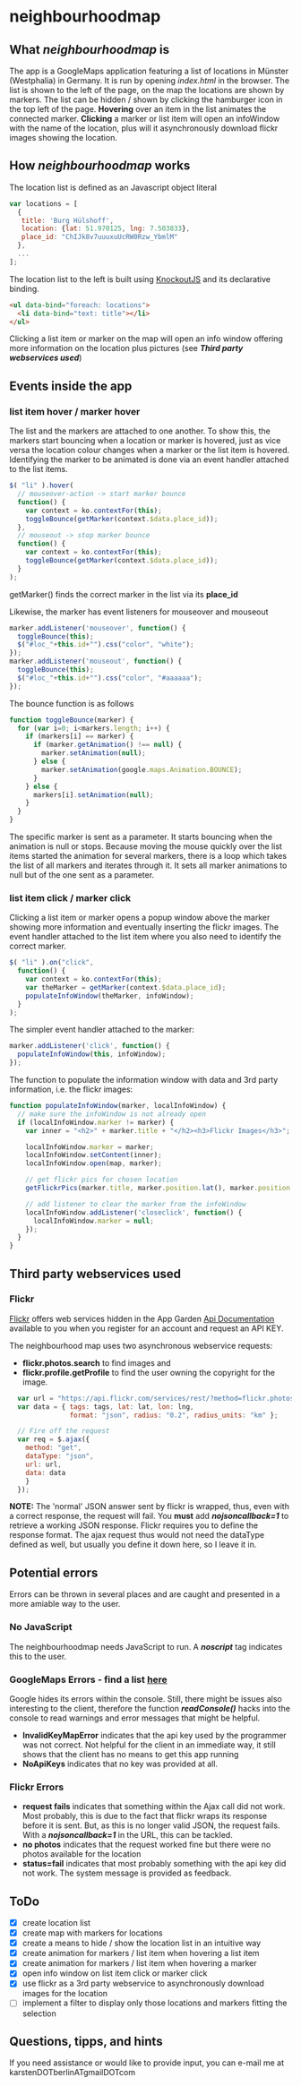 # neighbourhoodmap

## What *neighbourhoodmap* is 
The app is a GoogleMaps application featuring a list of locations in Münster (Westphalia) in Germany. It is run by opening *index.html* in the browser. The list is shown to the left of the page, on the map the locations are shown by markers. The list can be hidden / shown by clicking the hamburger icon in the top left of the page. **Hovering** over an item in the list animates the connected marker. **Clicking** a marker or list item will open an infoWindow with the name of the location, plus will it asynchronously download flickr images showing the location. 

## How *neighbourhoodmap* works
The location list is defined as an Javascript object literal
```javascript
var locations = [
  {
   title: 'Burg Hülshoff',
   location: {lat: 51.970125, lng: 7.503833},
   place_id: "ChIJk8v7uuuxuUcRW0Rzw_YbmlM"
  }, 
  ...
];
```
The location list to the left is built using [KnockoutJS](http://knockoutjs.com/) and its declarative binding.
```html
<ul data-bind="foreach: locations">
  <li data-bind="text: title"></li>
</ul>
```
Clicking a list item or marker on the map will open an info window offering more information on the location plus pictures (see __*Third party webservices used*__)

## Events inside the app
### list item hover / marker hover
The list and the markers are attached to one another. To show this, the markers start bouncing when a location or marker is hovered, just as vice versa the location colour changes when a marker or the list item is hovered.
Identifying the marker to be animated is done via an event handler attached to the list items. 
```javascript
$( "li" ).hover(
  // mouseover-action -> start marker bounce
  function() {
    var context = ko.contextFor(this);
    toggleBounce(getMarker(context.$data.place_id));
  },
  // mouseout -> stop marker bounce
  function() {
    var context = ko.contextFor(this);
    toggleBounce(getMarker(context.$data.place_id));
  }
);
```
getMarker() finds the correct marker in the list via its **place_id**

Likewise, the marker has event listeners for mouseover and mouseout
```javascript
marker.addListener('mouseover', function() {
  toggleBounce(this);
  $("#loc_"+this.id+"").css("color", "white");
});
marker.addListener('mouseout', function() {
  toggleBounce(this);
  $("#loc_"+this.id+"").css("color", "#aaaaaa");
});
```    

The bounce function is as follows
```javascript
function toggleBounce(marker) {
  for (var i=0; i<markers.length; i++) {
    if (markers[i] == marker) {
      if (marker.getAnimation() !== null) {
        marker.setAnimation(null);
      } else {
        marker.setAnimation(google.maps.Animation.BOUNCE);
      }
    } else {
      markers[i].setAnimation(null);
    }
  }
}
```
The specific marker is sent as a parameter. It starts bouncing when the animation is null or stops. Because moving the mouse quickly over the list items started the animation for several markers, there is a loop  which takes the list of all markers and iterates through it. It sets all marker animations to null but of the one sent as a parameter. 

### list item click / marker click
Clicking a list item or marker opens a popup window above the marker showing more information and eventually inserting the flickr images.
The event handler attached to the list item where you also need to identify the correct marker. 
```javascript
$( "li" ).on("click",
  function() {
    var context = ko.contextFor(this);
    var theMarker = getMarker(context.$data.place_id);
    populateInfoWindow(theMarker, infoWindow);
  }
);
```

The simpler event handler attached to the marker:
```javascript
marker.addListener('click', function() {
  populateInfoWindow(this, infoWindow);
});
```

The function to populate the information window with data and 3rd party information, i.e. the flickr images: 
```javascript
function populateInfoWindow(marker, localInfoWindow) {
  // make sure the infoWindow is not already open
  if (localInfoWindow.marker != marker) {
    var inner = "<h2>" + marker.title + "</h2><h3>Flickr Images</h3>";

    localInfoWindow.marker = marker;
    localInfoWindow.setContent(inner);
    localInfoWindow.open(map, marker);

    // get flickr pics for chosen location
    getFlickrPics(marker.title, marker.position.lat(), marker.position.lng(), localInfoWindow);

    // add listener to clear the marker from the infoWindow
    localInfoWindow.addListener('closeclick', function() {
      localInfoWindow.marker = null;
    });
  }
}
```


## Third party webservices used
### Flickr
[Flickr](https://www.flickr.com/) offers web services hidden in the App Garden [Api Documentation](https://www.flickr.com/services/api/) available to you when you register for an account and request an API KEY. 

The neighbourhood map uses two asynchronous webservice requests: 
* **flickr.photos.search** to find images and 
* **flickr.profile.getProfile** to find the user owning the copyright for the image. 

```javascript
  var url = "https://api.flickr.com/services/rest/?method=flickr.photos.search&api_key=XXXXXXXX&per_page=2&nojsoncallback=1";
  var data = { tags: tags, lat: lat, lon: lng,
               format: "json", radius: "0.2", radius_units: "km" };

  // Fire off the request
  var req = $.ajax({
    method: "get",
    dataType: "json",
    url: url,
    data: data
    }
  });
```

**NOTE:** The 'normal' JSON answer sent by flickr is wrapped, thus, even with a correct response, the request will fail. You **must** add _**nojsoncallback=1**_ to retrieve a working JSON response.
Flickr requires you to define the response format. The ajax request thus would not need the dataType defined as well, but usually you define it down here, so I leave it in.

## Potential errors
Errors can be thrown in several places and are caught and presented in a more amiable way to the user. 

### No JavaScript 
The neighbourhoodmap needs JavaScript to run. A _**noscript**_ tag indicates this to the user.

### GoogleMaps Errors - find a list [here](https://developers.google.com/maps/documentation/javascript/error-messages?hl=en)
Google hides its errors within the console. Still, there might be issues also interesting to the client, therefore the function _**readConsole()**_ hacks into the console to read warnings and error messages that might be helpful. 
* **InvalidKeyMapError** indicates that the api key used by the programmer was not correct. Not helpful for the client in an immediate way, it still shows that the client has no means to get this app running
* **NoApiKeys** indicates that no key was provided at all. 

### Flickr Errors
* **request fails** indicates that something within the Ajax call did not work. Most probably, this is due to the fact that flickr wraps its response before it is sent. But, as this is no longer valid JSON, the request fails. With a _**nojsoncallback=1**_ in the URL, this can be tackled. 
* **no photos** indicates that the request worked fine but there were no photos available for the location
* **status=fail** indicates that most probably something with the api key did not work. The system message is provided as feedback.

## ToDo
- [x] create location list
- [x] create map with markers for locations
- [x] create a means to hide / show the location list in an intuitive way
- [x] create animation for markers / list item when hovering a list item
- [x] create animation for markers / list item when hovering a marker
- [x] open info window on list item click or marker click
- [x] use flickr as a 3rd party webservice to asynchronously download images for the location
- [ ] implement a filter to display only those locations and markers fitting the selection

## Questions, tipps, and hints
If you need assistance or would like to provide input, you can e-mail me at karstenDOTberlinATgmailDOTcom
